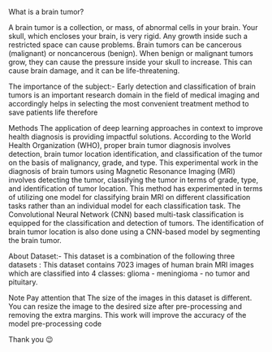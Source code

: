 What is a brain tumor?

A brain tumor is a collection, or mass, of abnormal cells in your brain. Your skull, which encloses your brain, is very rigid. Any growth inside such a restricted space can cause problems.
Brain tumors can be cancerous (malignant) or noncancerous (benign). When benign or malignant tumors grow, they can cause the pressure inside your skull to increase. 
This can cause brain damage, and it can be life-threatening.

The importance of the subject:-
Early detection and classification of brain tumors is an important research domain in the field of medical imaging and accordingly helps in selecting the most convenient treatment method to save patients life therefore

Methods
The application of deep learning approaches in context to improve health diagnosis is providing impactful solutions.
According to the World Health Organization (WHO), proper brain tumor diagnosis involves detection, brain tumor location identification, and classification of the tumor on the basis of malignancy, grade, and type.
This experimental work in the diagnosis of brain tumors using Magnetic Resonance Imaging (MRI) involves detecting the tumor, classifying the tumor in terms of grade, type, and identification of tumor location. 
This method has experimented in terms of utilizing one model for classifying brain MRI on different classification tasks rather than an individual model for each classification task.
The Convolutional Neural Network (CNN) based multi-task classification is equipped for the classification and detection of tumors. The identification of brain tumor location is also done using a CNN-based model by segmenting the brain tumor.

About Dataset:-
This dataset is a combination of the following three datasets :
This dataset contains 7023 images of human brain MRI images which are classified into 4 classes: glioma - meningioma - no tumor and pituitary.

Note
Pay attention that The size of the images in this dataset is different. 
You can resize the image to the desired size after pre-processing and removing the extra margins. This work will improve the accuracy of the model pre-processing code

Thank you 😉
